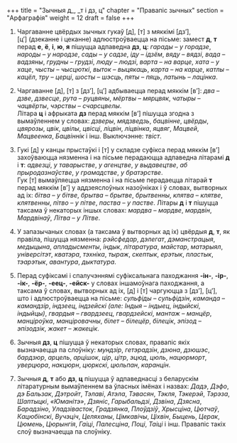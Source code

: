 +++
title = "Зычныя д_, _т і дз, ц"
chapter = "Правапic зычных"
section = "Арфаграфія"
weight = 12
draft = false
+++

1. Чаргаванне цвёрдых зычных гукаў [д], [т] з мяккімі [дз’], [ц’]&nbsp;(дзеканне і цеканне) адлюстроўваецца на пісьме: замест __д__, __т__ перад __е__, __ё__, __і__, __ю__, __я__ пішуцца адпаведна __дз__, __ц__: _гарады_ – _у горадзе_, _народы_ – _у народзе_, _сады_ – _у садзе_, _іду_ – _ідзём_, _вяду_ – _вядзі_, _вада_ – _вадзяны_, _грудны_ – _грудзі_, _люду_ – _людзі_, _варта_ – _на варце_, _хата_ – _у хаце_, _чысты_ – _чысцюткі_, _выток_ – _выцякаць_, _карта_ – _на карце_, _катлы_ – _кацёл_, _тру_ – _церці_, _шосты_ – _шэсць_, _пяты_ – _пяць_, _латынь_ – _лацінка_.

2. Чаргаванне [д], [т] з [дз’], [ц’] адбываецца перад мяккім [в’]: _два_ – _дзве_, _дзвесце_, _рута_ – _руцвяны_, _мёртвы_ – _мярцвяк_, _чатыры_ – _чацвёрты_, _чэрствы_ – _счарсцвелы_.
<br>Літара __ц__ і афрыката __дз__ перад мяккім [в’] пішуцца згодна з вымаўленнем у словах: _дзверы_, _мядзведзь_, _бацвінне_, _цвёрды_, _цвярозы_, _цвік_, _цвілы_, _цвісці_, _ліцвін_, _ліцвінка_, _яцвяг_, _Мацвей_, _Мацвеенка_, _Бацвіннік_ і інш. Выключэнне: _твіст_.

3. Гукі [д] у канцы прыстаўкі і [т] у складзе суфікса перад мяккім [в’] захоўваюцца нязменна і на пісьме перадаюцца адпаведна літарамі __д__ і __т__: _адвезці_, _у таварыстве_, _у агенцтве_, _у выдавецтве_, _аб прыродазнаўстве_, _у грамадстве_, _у братэрстве_.
<br>Гук [т] вымаўляецца нязменна і на пісьме перадаецца літарай __т__ перад мяккім [в’] у аддзеяслоўных назоўніках і ў словах, вытворных ад іх: _бітва_ – _у бітве_, _брытва_ – _брытве_, _брытвенны_, _клятва_ – _клятве_, _клятвенны_, _пітво_ – _у пітве_, _паства_ – _у пастве_. Літары __д__ і __т__ пішуцца таксама ў некаторых іншых словах: _мардва_ – _мардве_, _мардвін_, _Мардвінаў_, _Літва_ – _у Літве_.

4. У запазычаных словах (а таксама ў вытворных ад іх) цвёрдыя __д__, __т__, як правіла, пішуцца нязменна: _рэйсфедар_, _дэлегат_, _дэманстрацыя_, _медыцына_, _апладысменты_, _індык_, _літаратура_, _майстар_, _матэрыял_, _універсітэт_, _кватэра_, _тэхніка_, _тыраж_, _скептык_, _ерэтык_, _пластык_, _тэарэтык_, _авантура_, _дыктатура_.

5. Перад суфіксамі і спалучэннямі суфіксальнага паходжання __-ін-__, __-ір-__, __-ік-__, __-ёр-__, __-еец-__, __-ейск-__ у словах іншамоўнага паходжання, а таксама ў словах, вытворных ад іх, [д] і [т] чаргуюцца з [дз’], [ц’], што і адлюстроўваецца на пісьме: _сульфіды_ – _сульфідзін_, _каманда_ – _камандзір_, _індзеец_, _індзейскі (але: Індыя_ – _індыец_, _індыйскі_, _індыйцы)_, _гвардыя_ – _гвардзеец_, _гвардзейскі_, _мантаж_ – _манцёр_, _манціроўка_, _манціровачны_, _білет_ – _білецёр_, _білецік_, _эпізод_ – _эпізодзік_, _жакет_ – _жакецік_.

6. Зычныя __дз__, __ц__ пішуцца ў некаторых словах, правапіс якіх вызначаецца па слоўніку: _мундзір_, _гетэрадзін_, _дзюна_, _дзюшэс_, _бардзюр_, _арцель_, _арцішок_, _цір_, _цітр_, _эцюд_, _цюль_, _нацюрморт_, _уверцюра_, _накцюрн_, _цюркскі_, _цюльпан_, _каранцін_.

7. Зычныя __д__, __т__ або __дз__, __ц__ пішуцца ў адпаведнасці з беларускім літаратурным вымаўленнем ва ўласных імёнах і назвах: _Дадэ_, _Дэфо_, _дэ Бальзак_, _Дэтройт_, _Тэлаві_, _Атэла_, _Тэвасян_, _Тэкля_, _Тэкерэй_, _Тэрэза_, _Шаптыцкі_, _«Юманітэ»_, _Дзяніс_, _Гарыбальдзі_, _Дзвіна_, _Дзясна_, _Барадзіно_, _Уладзівасток_, _Градзянка_, _Плоўдзіў_, _Хрысціна_, _Цютчаў_, _Кацюбінскі_, _Вучэціч_, _Целяханы_, _Цімкавічы_, _Ціхвін_, _Быцень_, _Церак_, _Цюмень_, _Цюрынгія_, _Гаіці_, _Палесціна_, _Поці_, _Таіці_ і інш. Правапіс такіх слоў вызначаецца па слоўніку.